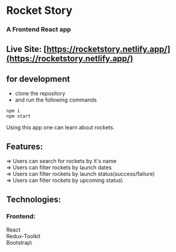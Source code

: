 # Rocket Story

### A Frontend React app

## Live Site: [https://rocketstory.netlify.app/](https://rocketstory.netlify.app/)

## for development

- clone the repository
- and run the following commands

```
npm i
npm start
```

Using this app one can learn about rockets.

## Features:

=> Users can search for rockets by it's name \
=> Users can filter rockets by launch dates \
=> Users can filter rockets by launch status(success/failure)\
=> Users can filter rockets by upcoming status\

## Technologies:

### Frontend:

React\
Redux-Toolkit\
Bootstrap\
